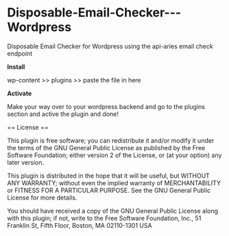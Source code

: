 # Disposable-Email-Checker---Wordpress
Disposable Email Checker for Wordpress using the api-aries email check endpoint

**Install**

wp-content >> plugins >> paste the file in here 

**Activate**

Make your way over to your wordpress backend and go to the plugins section and active the plugin and done!

== License ==

This plugin is free software; you can redistribute it and/or modify it under the terms of the GNU General Public License as published by the Free Software Foundation; either version 2 of the License, or (at your option) any later version.

This plugin is distributed in the hope that it will be useful, but WITHOUT ANY WARRANTY; without even the implied warranty of MERCHANTABILITY or FITNESS FOR A PARTICULAR PURPOSE. See the GNU General Public License for more details.

You should have received a copy of the GNU General Public License along with this plugin; if not, write to the Free Software Foundation, Inc., 51 Franklin St, Fifth Floor, Boston, MA 02110-1301 USA

